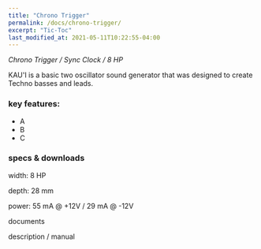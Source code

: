```yaml
---
title: "Chrono Trigger"
permalink: /docs/chrono-trigger/
excerpt: "Tic-Toc"
last_modified_at: 2021-05-11T10:22:55-04:00
---
```



_Chrono Trigger / Sync Clock / 8 HP_


KAU'I is a basic two oscillator sound generator that was designed to create Techno basses and leads.


### key features:

- A
- B
- C


### specs & downloads

width: 8 HP

depth: 28 mm

power: 55 mA @ +12V / 29 mA @ -12V


documents


description / manual
